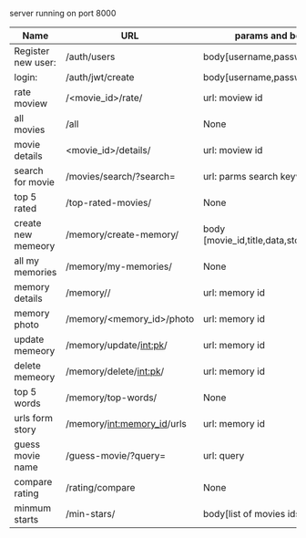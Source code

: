 server running on port 8000

| Name               | URL                              | params and body                         |
| ------------------ | -------------------------------- | --------------------------------------- |
| Register new user: | /auth/users                      | body[username,password]                 |
| login:             | /auth/jwt/create                 | body[username,password]                 |
| rate moview        | /<movie_id>/rate/                | url: moview id                          |
| all movies         | /all                             | None                                    |
| movie details      | <movie_id>/details/              | url: moview id                          |
| search for movie   | /movies/search/?search=<keyword> | url: parms search keyword               |
| top 5 rated        | /top-rated-movies/               | None                                    |
| create new memeory | /memory/create-memory/           | body [movie_id,title,data,story,photos] |
| all my memories    | /memory/my-memories/             | None                                    |
| memory details     | /memory/<memory id>/             | url: memory id                          |
| memory photo       | /memory/<memory_id>/photo        | url: memory id                          |
| update memeory     | /memory/update/<int:pk>/         | url: memory id                          |
| delete memeory     | /memory/delete/<int:pk>/         | url: memory id                          |
| top 5 words        | /memory/top-words/               | None                                    |
| urls form story    | /memory/<int:memory_id>/urls     | url: memory id                          |
| guess movie name   | /guess-movie/?query=<keyword>    | url: query                              |
| compare rating     | /rating/compare                  | None                                    |
| minmum starts      | /min-stars/                      | body[list of movies ids]                |
